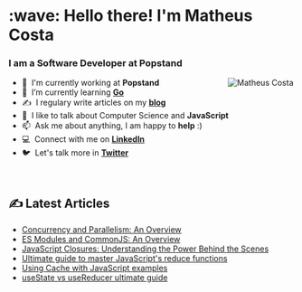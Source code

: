 
<h1 align="left" id="matheus-title">:wave: Hello there! I'm Matheus Costa</h1>
<h3 align="left">I am a Software Developer at Popstand </h3>


<a href="#matheus-title">
  <img src="https://github-readme-stats.vercel.app/api?username=costamatheus97&show_icons=true&theme=react&count_private=true&include_all_commits=true" alt="Matheus Costa" align="right" />
</a>

- :office: &nbsp;I'm currently working at **Popstand**
- :seedling: &nbsp;I’m currently learning **[Go](https://go.dev/)**
- :writing_hand: &nbsp;I regulary write articles on my **[blog]**
- :speech_balloon: &nbsp;I like to talk about Computer Science and **JavaScript**
- :mailbox: &nbsp;Ask me about anything, I am happy to **help** :)
- :computer: &nbsp;Connect with me on **[LinkedIn](https://www.linkedin.com/in/costamatheus97/)**
- :bird: &nbsp;Let's talk more in **[Twitter](https://twitter.com/txupsss)**

<br>


<!-- [![My github activity graph](https://activity-graph.herokuapp.com/graph?username=costamatheus97&theme=react-dark)](https://github.com/costamatheus97)
 -->
  
  ## ✍️ Latest Articles 
<!-- BLOG-POST-LIST:START -->
- [Concurrency and Parallelism: An Overview](https://dev.to/costamatheus97/concurrency-and-parallelism-an-overview-4jam)
- [ES Modules and CommonJS: An Overview](https://dev.to/costamatheus97/es-modules-and-commonjs-an-overview-1i4b)
- [JavaScript Closures: Understanding the Power Behind the Scenes](https://dev.to/costamatheus97/javascript-closures-understanding-the-power-behind-the-scenes-1cc1)
- [Ultimate guide to master JavaScript's reduce functions](https://dev.to/costamatheus97/ultimate-guide-to-master-javascripts-reduce-functions-2gb4)
- [Using Cache with JavaScript examples](https://dev.to/costamatheus97/using-cache-with-javascript-examples-520i)
- [useState vs useReducer ultimate guide](https://dev.to/costamatheus97/youre-probably-using-usestate-the-wrong-way-heres-why-3fh3)
<!-- BLOG-POST-LIST:END -->


[linkedin]: https://www.linkedin.com/in/costamatheus97 "LinkedIn"
[twitter]: https://twitter.com/txpsss "Twitter"
[blog]: http://dev.to/costamatheus97/ "Blog"



